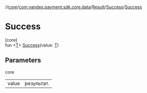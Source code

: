 //[core](../../../../index.md)/[com.yandex.payment.sdk.core.data](../../index.md)/[Result](../index.md)/[Success](index.md)/[Success](-success.md)

# Success

[core]\
fun <[T](index.md)> [Success](-success.md)(value: [T](index.md))

## Parameters

core

| | |
|---|---|
| value | результат. |
